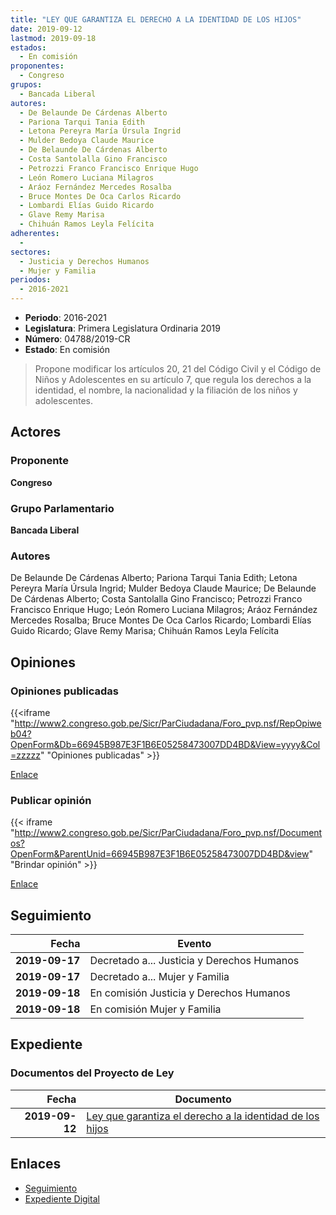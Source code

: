 ```yaml
---
title: "LEY QUE GARANTIZA EL DERECHO A LA IDENTIDAD DE LOS HIJOS"
date: 2019-09-12
lastmod: 2019-09-18
estados: 
  - En comisión
proponentes: 
  - Congreso
grupos: 
  - Bancada Liberal
autores: 
  - De Belaunde De Cárdenas Alberto
  - Pariona Tarqui Tania Edith
  - Letona Pereyra María Úrsula Ingrid
  - Mulder Bedoya Claude Maurice
  - De Belaunde De Cárdenas Alberto
  - Costa Santolalla Gino Francisco
  - Petrozzi Franco Francisco Enrique Hugo
  - León Romero Luciana Milagros
  - Aráoz Fernández Mercedes Rosalba
  - Bruce Montes De Oca Carlos Ricardo
  - Lombardi Elías Guido Ricardo
  - Glave Remy Marisa
  - Chihuán Ramos Leyla Felícita
adherentes: 
  - 
sectores: 
  - Justicia y Derechos Humanos
  - Mujer y Familia
periodos: 
  - 2016-2021
---
```


- **Periodo**: 2016-2021
- **Legislatura**: Primera Legislatura Ordinaria 2019
- **Número**: 04788/2019-CR
- **Estado**: En comisión

> Propone modificar los artículos 20, 21 del Código Civil y el Código de Niños y Adolescentes en su artículo 7, que regula los derechos a la identidad, el nombre, la nacionalidad y la filiación de los niños y adolescentes.


## Actores

### Proponente

**Congreso**

### Grupo Parlamentario

**Bancada Liberal**

### Autores

De Belaunde De Cárdenas Alberto; Pariona Tarqui Tania Edith; Letona Pereyra María Úrsula Ingrid; Mulder Bedoya Claude Maurice; De Belaunde De Cárdenas Alberto; Costa Santolalla Gino Francisco; Petrozzi Franco Francisco Enrique Hugo; León Romero Luciana Milagros; Aráoz Fernández Mercedes Rosalba; Bruce Montes De Oca Carlos Ricardo; Lombardi Elías Guido Ricardo; Glave Remy Marisa; Chihuán Ramos Leyla Felícita


## Opiniones

### Opiniones publicadas

{{<iframe "http://www2.congreso.gob.pe/Sicr/ParCiudadana/Foro_pvp.nsf/RepOpiweb04?OpenForm&Db=66945B987E3F1B6E05258473007DD4BD&View=yyyy&Col=zzzzz" "Opiniones publicadas" >}}

[Enlace](http://www2.congreso.gob.pe/Sicr/ParCiudadana/Foro_pvp.nsf/RepOpiweb04?OpenForm&Db=66945B987E3F1B6E05258473007DD4BD&View=yyyy&Col=zzzzz)
### Publicar opinión

{{< iframe "http://www2.congreso.gob.pe/Sicr/ParCiudadana/Foro_pvp.nsf/Documentos?OpenForm&ParentUnid=66945B987E3F1B6E05258473007DD4BD&view" "Brindar opinión" >}}

[Enlace](http://www2.congreso.gob.pe/Sicr/ParCiudadana/Foro_pvp.nsf/Documentos?OpenForm&ParentUnid=66945B987E3F1B6E05258473007DD4BD&view)

## Seguimiento

| Fecha | Evento |
|------:|--------|
| **2019-09-17** | Decretado a... Justicia y Derechos Humanos|
| **2019-09-17** | Decretado a... Mujer y Familia|
| **2019-09-18** | En comisión Justicia y Derechos Humanos|
| **2019-09-18** | En comisión Mujer y Familia|


## Expediente


### Documentos del Proyecto de Ley

| Fecha | Documento |
|------:|--------|
| **2019-09-12** | [Ley que garantiza el derecho a la identidad de los hijos](http://www.leyes.congreso.gob.pe/Documentos/2016_2021/Proyectos_de_Ley_y_de_Resoluciones_Legislativas/PL0478820190912.pdf) |

## Enlaces 

- [Seguimiento](http://www2.congreso.gob.pe/Sicr/TraDocEstProc/CLProLey2016.nsf/f7fff46988ca05b1052578e100829cc7/1fa827bab16662b6052584740001d0db?OpenDocument)
- [Expediente Digital](http://www2.congreso.gob.pe/Sicr/TraDocEstProc/CLProLey2016.nsf/f7fff46988ca05b1052578e100829cc7/1fa827bab16662b6052584740001d0db?OpenDocument&Click=05257FB7005EB655.eb71d0cf91d8294e05256cdf006b5706/$Body/0.1C6C)
